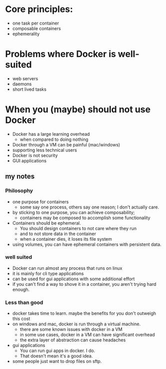 # Core principles:
 - one task per container
 - composable containers
 - ephemerality

# Problems where Docker is well-suited
 - web servers
 - daemons
 - short lived tasks

# When you (maybe) should not use Docker
 - Docker has a large learning overhead
   - when compared to doing nothing
 - Docker through a VM can be painful (mac/windows)
 - supporting less technical users
 - Docker is not security
 - GUI applications












## my notes

### Philosophy
 - one purpose for containers
   - some say one process, others say one reason; I don't actually care.
 - by sticking to one purpose, you can achieve composability;
   - containers may be composed to accomplish some functionality
 - Containers should be ephemeral.
   - You should design containers to not care where they run
   - and to not store data in the container
   - when a container dies, it loses its file system
 - using volumes, you can have ephemeral containers with persistent data.

### well suited
 - Docker can run almost any process that runs on linux
 - it is mainly for cli type applications
 - can be used for gui applications with some additional effort
 - if you can't find a way to shove it in a container, you aren't trying hard enough.

### Less than good
 - docker takes time to learn.  maybe the benefits for you don't outweigh this cost
 - on windows and mac, docker is run through a virtual machine.
   - there are some known issues with docker in a VM
   - in some use cases, docker in a VM can have significant overhead
   - the extra layer of abstraction can cause headaches
 - gui applications
   - You can run gui apps in docker.  I do.
   - That doesn't mean it's a good idea.
 - some people just want to drop files on sftp.
